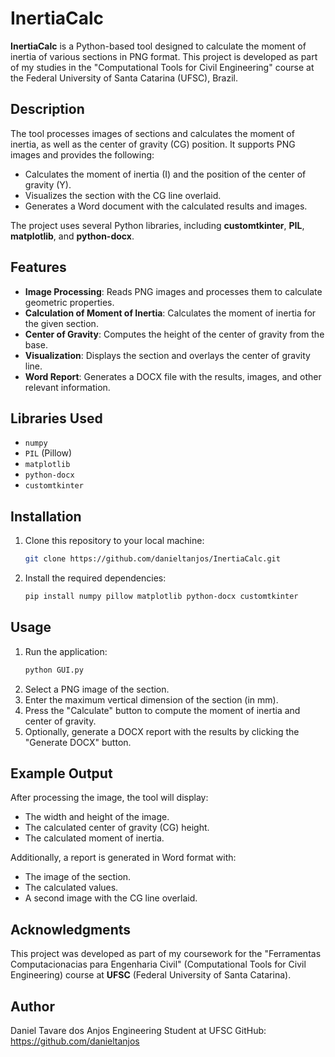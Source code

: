 # InertiaCalc

**InertiaCalc** is a Python-based tool designed to calculate the moment of inertia of various sections in PNG format. This project is developed as part of my studies in the "Computational Tools for Civil Engineering" course at the Federal University of Santa Catarina (UFSC), Brazil.

## Description

The tool processes images of sections and calculates the moment of inertia, as well as the center of gravity (CG) position. It supports PNG images and provides the following:

- Calculates the moment of inertia (I) and the position of the center of gravity (Y).
- Visualizes the section with the CG line overlaid.
- Generates a Word document with the calculated results and images.

The project uses several Python libraries, including **customtkinter**, **PIL**, **matplotlib**, and **python-docx**.

## Features

- **Image Processing**: Reads PNG images and processes them to calculate geometric properties.
- **Calculation of Moment of Inertia**: Calculates the moment of inertia for the given section.
- **Center of Gravity**: Computes the height of the center of gravity from the base.
- **Visualization**: Displays the section and overlays the center of gravity line.
- **Word Report**: Generates a DOCX file with the results, images, and other relevant information.

## Libraries Used

- `numpy`
- `PIL` (Pillow)
- `matplotlib`
- `python-docx`
- `customtkinter`

## Installation

1. Clone this repository to your local machine:
   ```bash
   git clone https://github.com/danieltanjos/InertiaCalc.git

2. Install the required dependencies:
   ```bash
   pip install numpy pillow matplotlib python-docx customtkinter

## Usage

1. Run the application:
   ```bash
   python GUI.py
2. Select a PNG image of the section.
3. Enter the maximum vertical dimension of the section (in mm).
4. Press the "Calculate" button to compute the moment of inertia and center of gravity.
5. Optionally, generate a DOCX report with the results by clicking the "Generate DOCX" button.

## Example Output

After processing the image, the tool will display:
- The width and height of the image.
- The calculated center of gravity (CG) height.
- The calculated moment of inertia.
  
Additionally, a report is generated in Word format with:
- The image of the section.
- The calculated values.
- A second image with the CG line overlaid.

## Acknowledgments
This project was developed as part of my coursework for the "Ferramentas Computacionacias para Engenharia Civil" (Computational Tools for Civil Engineering) course at **UFSC** (Federal University of Santa Catarina).

## Author

Daniel Tavare dos Anjos
Engineering Student at UFSC
GitHub: https://github.com/danieltanjos
